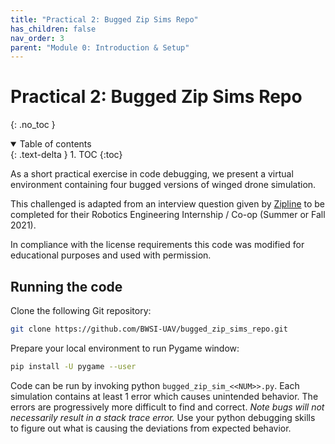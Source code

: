 ```yaml
---
title: "Practical 2: Bugged Zip Sims Repo"
has_children: false
nav_order: 3
parent: "Module 0: Introduction & Setup"
---
```


# Practical 2: Bugged Zip Sims Repo
{: .no_toc }

<details open markdown="block">
  <summary>
    Table of contents
  </summary>
  {: .text-delta }
1. TOC
{:toc}
</details>

As a short practical exercise in code debugging, we present a virtual environment containing four bugged versions of winged drone simulation.

This challenged is adapted from an interview question given by [Zipline](https://flyzipline.com/) to be completed for their Robotics Engineering Internship / Co-op (Summer or Fall 2021).

In compliance with the license requirements this code was modified for educational purposes and used with permission.

## Running the code
Clone the following Git repository:

```bash
git clone https://github.com/BWSI-UAV/bugged_zip_sims_repo.git
```

Prepare your local environment to run Pygame window:

```bash
pip install -U pygame --user
```

Code can be run by invoking python `bugged_zip_sim_<<NUM>>.py`. Each simulation contains at least 1 error which causes unintended behavior. The errors are progressively more difficult to find and correct. *Note bugs will not necessarily result in a stack trace error.* Use your python debugging skills to figure out what is causing the deviations from expected behavior.